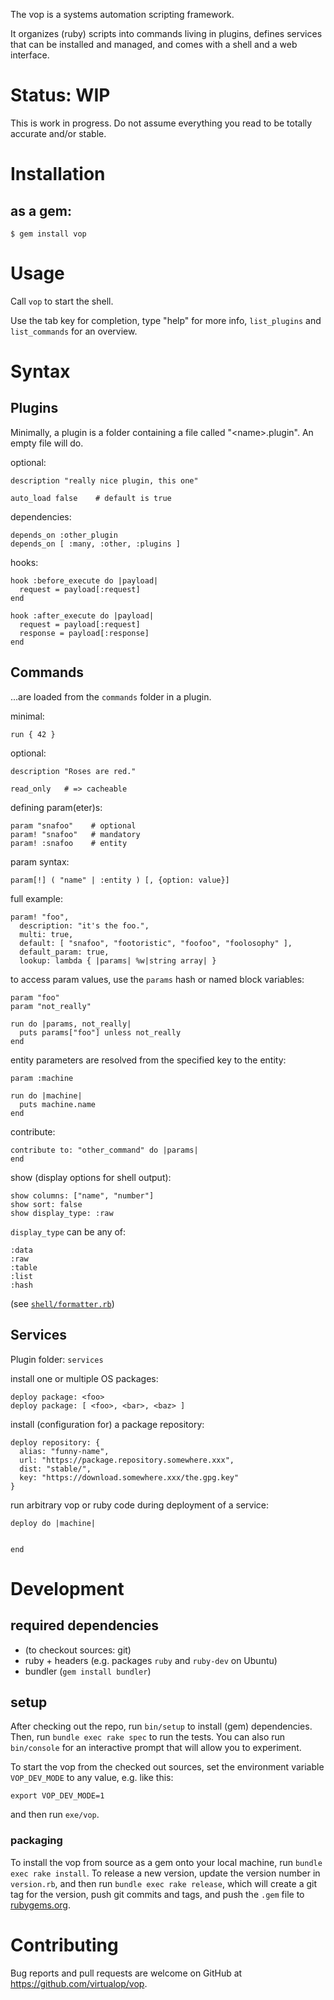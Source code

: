 

The vop is a systems automation scripting framework.

It organizes (ruby) scripts into commands living in plugins, defines services that can be installed and managed, and comes with a shell and a web interface.

# Status: WIP

This is work in progress. Do not assume everything you read to be totally accurate and/or stable.

# Installation

## as a gem:

    $ gem install vop

# Usage

Call `vop` to start the shell.

Use the tab key for completion, type "help" for more info, `list_plugins` and `list_commands` for an overview.

# Syntax

## Plugins

Minimally, a plugin is a folder containing a file called "&lt;name&gt;.plugin". An empty file will do.

optional:
```
description "really nice plugin, this one"

auto_load false    # default is true
```

dependencies:
```
depends_on :other_plugin
depends_on [ :many, :other, :plugins ]
```

hooks:
```
hook :before_execute do |payload|
  request = payload[:request]
end

hook :after_execute do |payload|
  request = payload[:request]
  response = payload[:response]
end
```

## Commands

...are loaded from the `commands` folder in a plugin.

minimal:
```
run { 42 }
```

optional:
```
description "Roses are red."

read_only   # => cacheable
```

defining param(eter)s:
```
param "snafoo"    # optional
param! "snafoo"   # mandatory
param! :snafoo    # entity
```
param syntax:
```
param[!] ( "name" | :entity ) [, {option: value}]
```
full example:
```
param! "foo",
  description: "it's the foo.",
  multi: true,
  default: [ "snafoo", "footoristic", "foofoo", "foolosophy" ],
  default_param: true,
  lookup: lambda { |params| %w|string array| }  
```

to access param values, use the `params` hash or named block variables:
```
param "foo"
param "not_really"

run do |params, not_really|
  puts params["foo"] unless not_really
end
```

entity parameters are resolved from the specified key to the entity:
```
param :machine

run do |machine|
  puts machine.name
end
```

contribute:
```
contribute to: "other_command" do |params|
end
```


show (display options for shell output):
```
show columns: ["name", "number"]
show sort: false
show display_type: :raw
```
`display_type` can be any of:
```
:data
:raw
:table
:list
:hash
```
(see [`shell/formatter.rb`](https://github.com/virtualop/vop/blob/master/lib/vop/parts/shell_formatter.rb))

## Services

Plugin folder: `services`

install one or multiple OS packages:
```
deploy package: <foo>
deploy package: [ <foo>, <bar>, <baz> ]
```

install (configuration for) a package repository:
```
deploy repository: {
  alias: "funny-name",
  url: "https://package.repository.somewhere.xxx",
  dist: "stable/",
  key: "https://download.somewhere.xxx/the.gpg.key"
}
```

run arbitrary vop or ruby code during deployment of a service:
```
deploy do |machine|


end
```

# Development

## required dependencies

* (to checkout sources: git)
* ruby + headers (e.g. packages `ruby` and `ruby-dev` on Ubuntu)
* bundler (`gem install bundler`)

## setup
After checking out the repo, run `bin/setup` to install (gem) dependencies.
Then, run `bundle exec rake spec` to run the tests.
You can also run `bin/console` for an interactive prompt that will allow you to experiment.

To start the vop from the checked out sources, set the environment variable `VOP_DEV_MODE` to any value, e.g. like this:
```
export VOP_DEV_MODE=1
```
and then run `exe/vop`.

### packaging
To install the vop from source as a gem onto your local machine, run `bundle exec rake install`. To release a new version, update the version number in `version.rb`, and then run `bundle exec rake release`, which will create a git tag for the version, push git commits and tags, and push the `.gem` file to [rubygems.org](https://rubygems.org).

# Contributing

Bug reports and pull requests are welcome on GitHub at https://github.com/virtualop/vop.
